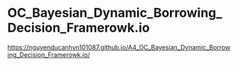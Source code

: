 # OC_Bayesian_Dynamic_Borrowing_Decision_Framerowk.io
https://nguyenducanhvn101087.github.io/A4_OC_Bayesian_Dynamic_Borrowing_Decision_Framerowk.io/

